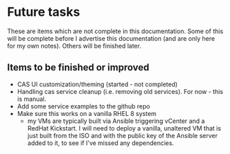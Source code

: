 # Future tasks
These are items which are not complete in this documentation.  Some of this will be complete before I advertise this documentation (and are only here for my own notes).  Others will be finished later.

## Items to be finished or improved

* CAS UI customization/theming (started - not completed)
* Handling cas service cleanup (i.e. removing old services).  For now - this is manual.
* Add some service examples to the github repo
* Make sure this works on a vanilla RHEL 8 system 
    * my VMs are typically built via Ansible triggering vCenter and a RedHat Kickstart.  I will need to deploy a vanilla, unaltered VM that is just built from the ISO and with the public key of the Ansible server added to it, to see if I've missed any dependencies.

